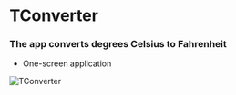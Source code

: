 # TConverter
### The app converts degrees Celsius to Fahrenheit
* One-screen application

![TConverter](https://user-images.githubusercontent.com/100304243/158054343-62017002-bbbb-4639-b998-2c2f7614d3b9.png)

